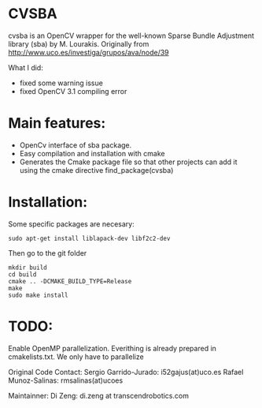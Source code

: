 # CVSBA
cvsba is an OpenCV wrapper for the well-known Sparse Bundle Adjustment library (sba) by M. Lourakis.
Originally from
http://www.uco.es/investiga/grupos/ava/node/39

What I did:
- fixed some warning issue
- fixed OpenCV 3.1 compiling error 

# Main features:
- OpenCv interface of sba package.
- Easy compilation and installation with cmake 
- Generates the Cmake package file so that other projects can add it using the cmake directive find_package(cvsba)


# Installation:

Some specific packages are necesary:
```
sudo apt-get install liblapack-dev libf2c2-dev 
```
Then go to the git folder
```
mkdir build
cd build
cmake .. -DCMAKE_BUILD_TYPE=Release
make
sudo make install
```
 
# TODO:
Enable OpenMP parallelization. Everithing is already prepared in cmakelists.txt. We only have to parallelize 


Original Code Contact: 
Sergio Garrido-Jurado: i52gajus(at)uco.es
Rafael Munoz-Salinas: rmsalinas(at)ucoes

Maintainner:
Di Zeng: di.zeng at transcendrobotics.com
